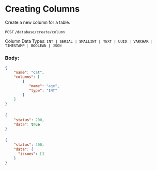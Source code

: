 # Creating Columns

Create a new column for a table.

`POST` `/database/create/column`

Column Data Types: `INT | SERIAL | SMALLINT | TEXT | UUID | VARCHAR | TIMESTAMP | BOOLEAN | JSON`

### Body:

```json
{
    "name": "cat",
    "columns": [
        {
           "name": "age",
           "type": "INT"
        }
    ]
}
```

### <Badge type="tip" text="Success Response:" />

```json
{
    "status": 200,
    "data": true
}
```

### <Badge type="danger" text="Error Response:" />

```json
{
    "status": 400,
    "data": {
      "issues": []
    }
}
```

